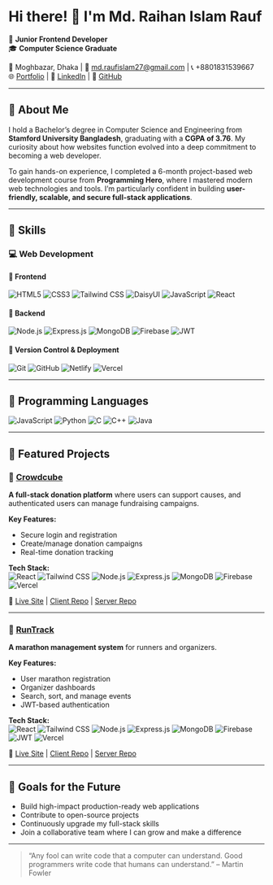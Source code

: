 # Hi there! 👋 I'm Md. Raihan Islam Rauf

🎯 **Junior Frontend Developer**  
🎓 **Computer Science Graduate**

📍 Moghbazar, Dhaka | 📧 md.raufislam27@gmail.com | 📞 +8801831539667  
🌐 [Portfolio](https://portfolio-md-raihan-islam-rauf.netlify.app/) | 💼 [LinkedIn](https://www.linkedin.com/in/raihan-islam-rauf-6a6660227/) | 📁 [GitHub](https://github.com/RaihanIslamRauf)

---

## 🚀 About Me

I hold a Bachelor’s degree in Computer Science and Engineering from **Stamford University Bangladesh**, graduating with a **CGPA of 3.76**. My curiosity about how websites function evolved into a deep commitment to becoming a web developer.

To gain hands-on experience, I completed a 6-month project-based web development course from **Programming Hero**, where I mastered modern web technologies and tools. I’m particularly confident in building **user-friendly, scalable, and secure full-stack applications**.

---

## 🔧 Skills

### 💻 Web Development

#### 🔸 Frontend

![HTML5](https://img.shields.io/badge/HTML5-E34F26?style=flat&logo=html5&logoColor=white)
![CSS3](https://img.shields.io/badge/CSS3-1572B6?style=flat&logo=css3&logoColor=white)
![Tailwind CSS](https://img.shields.io/badge/Tailwind_CSS-06B6D4?style=flat&logo=tailwindcss&logoColor=white)
![DaisyUI](https://img.shields.io/badge/DaisyUI-5A0EF8?style=flat&logoColor=white)
![JavaScript](https://img.shields.io/badge/JavaScript-F7DF1E?style=flat&logo=javascript&logoColor=black)
![React](https://img.shields.io/badge/React-61DAFB?style=flat&logo=react&logoColor=black)

#### 🔸 Backend

![Node.js](https://img.shields.io/badge/Node.js-339933?style=flat&logo=node.js&logoColor=white)
![Express.js](https://img.shields.io/badge/Express.js-000000?style=flat&logo=express&logoColor=white)
![MongoDB](https://img.shields.io/badge/MongoDB-47A248?style=flat&logo=mongodb&logoColor=white)
![Firebase](https://img.shields.io/badge/Firebase-FFCA28?style=flat&logo=firebase&logoColor=black)
![JWT](https://img.shields.io/badge/JWT-000000?style=flat&logo=jsonwebtokens&logoColor=white)

#### 🔸 Version Control & Deployment

![Git](https://img.shields.io/badge/Git-F05032?style=flat&logo=git&logoColor=white)
![GitHub](https://img.shields.io/badge/GitHub-181717?style=flat&logo=github&logoColor=white)
![Netlify](https://img.shields.io/badge/Netlify-00C7B7?style=flat&logo=netlify&logoColor=white)
![Vercel](https://img.shields.io/badge/Vercel-000000?style=flat&logo=vercel&logoColor=white)

---

## 🧠 Programming Languages

![JavaScript](https://img.shields.io/badge/-JavaScript-F7DF1E?style=flat&logo=javascript&logoColor=black)
![Python](https://img.shields.io/badge/-Python-3776AB?style=flat&logo=python&logoColor=white)
![C](https://img.shields.io/badge/-C-A8B9CC?style=flat&logo=c&logoColor=black)
![C++](https://img.shields.io/badge/-C++-00599C?style=flat&logo=c%2B%2B&logoColor=white)
![Java](https://img.shields.io/badge/-Java-007396?style=flat&logo=java&logoColor=white)

---

## 📌 Featured Projects

### 🔹 [Crowdcube](https://assignment-10-ebf30.web.app/)
**A full-stack donation platform** where users can support causes, and authenticated users can manage fundraising campaigns.

**Key Features:**
- Secure login and registration  
- Create/manage donation campaigns  
- Real-time donation tracking

**Tech Stack:**  
![React](https://img.shields.io/badge/React-61DAFB?style=flat&logo=react&logoColor=black)
![Tailwind CSS](https://img.shields.io/badge/Tailwind_CSS-06B6D4?style=flat&logo=tailwindcss&logoColor=white)
![Node.js](https://img.shields.io/badge/Node.js-339933?style=flat&logo=node.js&logoColor=white)
![Express.js](https://img.shields.io/badge/Express.js-000000?style=flat&logo=express&logoColor=white)
![MongoDB](https://img.shields.io/badge/MongoDB-47A248?style=flat&logo=mongodb&logoColor=white)
![Firebase](https://img.shields.io/badge/Firebase-FFCA28?style=flat&logo=firebase&logoColor=black)
![Vercel](https://img.shields.io/badge/Vercel-000000?style=flat&logo=vercel&logoColor=white)

🔗 [Live Site](https://assignment-10-ebf30.web.app/) | [Client Repo](https://github.com/RaihanIslamRauf/b-10-a-10-client-side) | [Server Repo](https://github.com/RaihanIslamRauf/b-10-a-10-server-side)

---

### 🔹 [RunTrack](https://assignment-11-4d65a.web.app/)
**A marathon management system** for runners and organizers.

**Key Features:**
- User marathon registration  
- Organizer dashboards  
- Search, sort, and manage events  
- JWT-based authentication

**Tech Stack:**  
![React](https://img.shields.io/badge/React-61DAFB?style=flat&logo=react&logoColor=black)
![Tailwind CSS](https://img.shields.io/badge/Tailwind_CSS-06B6D4?style=flat&logo=tailwindcss&logoColor=white)
![Node.js](https://img.shields.io/badge/Node.js-339933?style=flat&logo=node.js&logoColor=white)
![Express.js](https://img.shields.io/badge/Express.js-000000?style=flat&logo=express&logoColor=white)
![MongoDB](https://img.shields.io/badge/MongoDB-47A248?style=flat&logo=mongodb&logoColor=white)
![Firebase](https://img.shields.io/badge/Firebase-FFCA28?style=flat&logo=firebase&logoColor=black)
![JWT](https://img.shields.io/badge/JWT-000000?style=flat&logo=jsonwebtokens&logoColor=white)
![Vercel](https://img.shields.io/badge/Vercel-000000?style=flat&logo=vercel&logoColor=white)

🔗 [Live Site](https://assignment-11-4d65a.web.app/) | [Client Repo](https://github.com/RaihanIslamRauf/b-10-a-11-client-side) | [Server Repo](https://github.com/RaihanIslamRauf/b-10-a-11-server-side)

---

## 🎯 Goals for the Future

- Build high-impact production-ready web applications  
- Contribute to open-source projects  
- Continuously upgrade my full-stack skills  
- Join a collaborative team where I can grow and make a difference

---

> “Any fool can write code that a computer can understand. Good programmers write code that humans can understand.” – Martin Fowler
